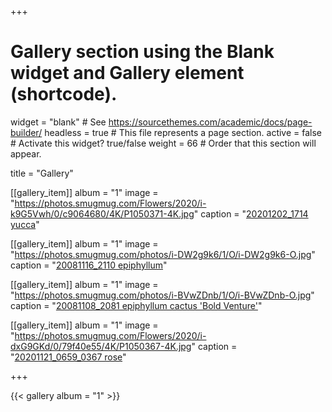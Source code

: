+++
# Gallery section using the Blank widget and Gallery element (shortcode).
widget = "blank"  # See https://sourcethemes.com/academic/docs/page-builder/
headless = true  # This file represents a page section.
active = false  # Activate this widget? true/false
weight = 66  # Order that this section will appear.

title = "Gallery"

[[gallery_item]]
  album = "1"
  image = "https://photos.smugmug.com/Flowers/2020/i-k9G5Vwh/0/c9064680/4K/P1050371-4K.jpg"
  caption = "[20201202_1714 yucca](https://vkelim.smugmug.com/Flowers/2020/i-k9G5Vwh/A)"

[[gallery_item]]
  album = "1"
  image = "https://photos.smugmug.com/photos/i-DW2g9k6/1/O/i-DW2g9k6-O.jpg"
  caption = "[20081116_2110 epiphyllum](https://vkelim.smugmug.com/Flowers/2008SpringSummer/i-DW2g9k6/A)"

[[gallery_item]]
  album = "1"
  image = "https://photos.smugmug.com/photos/i-BVwZDnb/1/O/i-BVwZDnb-O.jpg"
  caption = "[20081108_2081 epiphyllum cactus 'Bold Venture'](https://vkelim.smugmug.com/Flowers/2008SpringSummer/i-BVwZDnb/A)"

[[gallery_item]]
  album = "1"
  image = "https://photos.smugmug.com/Flowers/2020/i-dxG9GKd/0/79f40e55/4K/P1050367-4K.jpg"
  caption = "[20201121_0659_0367 rose](https://vkelim.smugmug.com/Flowers/2020/i-dxG9GKd/A)"

+++

{{< gallery album = "1" >}}
